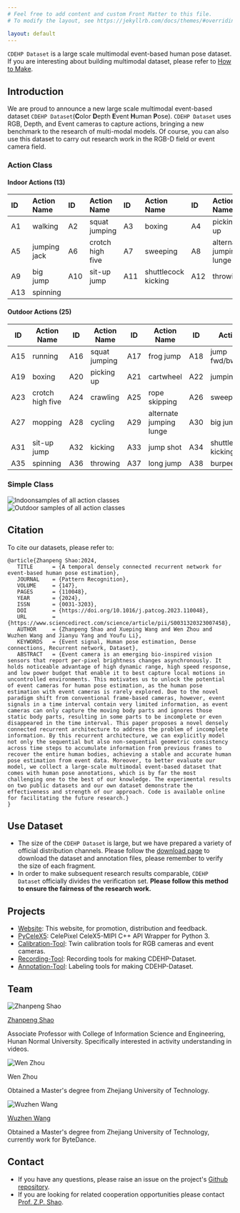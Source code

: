```yaml
---
# Feel free to add content and custom Front Matter to this file.
# To modify the layout, see https://jekyllrb.com/docs/themes/#overriding-theme-defaults

layout: default
---
```


`CDEHP Dataset` is a large scale multimodal event-based human pose dataset. If you are interesting about building multimodal dataset, please refer to [How to Make](/how-to-make).

## Introduction

We are proud to announce a new large scale multimodal event-based dataset `CDEHP Dataset`(**C**olor **D**epth **E**vent **H**uman **P**ose). `CDEHP Dataset` uses RGB, Depth, and Event cameras to capture actions, bringing a new benchmark to the research of multi-modal models. Of course, you can also use this dataset to carry out research work in the RGB-D field or event camera field.

### Action Class

#### Indoor Actions (13)

| ID   | Action Name  | ID   | Action Name      | ID   | Action Name         | ID   | Action Name             |
| :--- | :----------- | :--- | :--------------- | :--- | :------------------ | :--- | :---------------------- |
| A1   | walking      | A2   | squat jumping    | A3   | boxing              | A4   | picking up              |
| A5   | jumping jack | A6   | crotch high five | A7   | sweeping            | A8   | alternate jumping lunge |
| A9   | big jump     | A10  | sit-up jump      | A11  | shuttlecock kicking | A12  | throwing                |
| A13  | spinning     |      |                  |      |                     |      |                         |



#### Outdoor Actions (25)

| ID   | Action Name      | ID   |Action Name    | ID   |Action Name              | ID   |Action Name              |
| ---- | ---------------- | ---- | ------------- | ---- | ----------------------- | ---- | ----------------------- |
| A15  | running          | A16  | squat jumping | A17  | frog jump               | A18  | jump fwd/bwd/left/right |
| A19  | boxing           | A20  | picking up    | A21  | cartwheel               | A22  | jumping jack            |
| A23  | crotch high five | A24  | crawling      | A25  | rope skipping           | A26  | sweeping                |
| A27  | mopping          | A28  | cycling       | A29  | alternate jumping lunge | A30  | big jump                |
| A31  | sit-up jump      | A32  | kicking       | A33  | jump shot               | A34  | shuttlecock kicking     |
| A35  | spinning         | A36  | throwing      | A37  | long jump               | A38  | burpee                  |


### Simple Class

![Indoonsamples of all action classes](/assets/Indoor.png)
![Outdoor samples of all action classes](/assets/Outdoor.png)

## Citation

To cite our datasets, please refer to:

```text
@article{Zhanpeng Shao:2024,
   TITLE      = {A temporal densely connected recurrent network for event-based human pose estimation},
   JOURNAL    = {Pattern Recognition},
   VOLUME     = {147},
   PAGES      = {110048},
   YEAR       = {2024},
   ISSN       = {0031-3203},
   DOI        = {https://doi.org/10.1016/j.patcog.2023.110048},
   URL        = {https://www.sciencedirect.com/science/article/pii/S0031320323007458},
   AUTHOR     = {Zhanpeng Shao and Xueping Wang and Wen Zhou and Wuzhen Wang and Jianyu Yang and Youfu Li},
   KEYWORDS   = {Event signal, Human pose estimation, Dense connections, Recurrent network, Dataset},
   ABSTRACT   = {Event camera is an emerging bio-inspired vision sensors that report per-pixel brightness changes asynchronously. It holds noticeable advantage of high dynamic range, high speed response, and low power budget that enable it to best capture local motions in uncontrolled environments. This motivates us to unlock the potential of event cameras for human pose estimation, as the human pose estimation with event cameras is rarely explored. Due to the novel paradigm shift from conventional frame-based cameras, however, event signals in a time interval contain very limited information, as event cameras can only capture the moving body parts and ignores those static body parts, resulting in some parts to be incomplete or even disappeared in the time interval. This paper proposes a novel densely connected recurrent architecture to address the problem of incomplete information. By this recurrent architecture, we can explicitly model not only the sequential but also non-sequential geometric consistency across time steps to accumulate information from previous frames to recover the entire human bodies, achieving a stable and accurate human pose estimation from event data. Moreover, to better evaluate our model, we collect a large-scale multimodal event-based dataset that comes with human pose annotations, which is by far the most challenging one to the best of our knowledge. The experimental results on two public datasets and our own dataset demonstrate the effectiveness and strength of our approach. Code is available online for facilitating the future research.}
}
```

## Use Dataset

* The size of the `CDEHP Dataset` is large, but we have prepared a variety of official distribution channels. Please follow the [download page](/download) to download the dataset and annotation files, please remember to verify the size of each fragment.
* In order to make subsequent research results comparable, `CDEHP Dataset` officially divides the verification set. **Please follow this method to ensure the fairness of the research work.**

## Projects

* [Website](https://github.com/CDEHP-Dataset/cdehp-dataset.github.io): This website, for promotion, distribution and feedback.
* [PyCeleX5](https://github.com/CDEHP-Dataset/PyCeleX5): CelePixel CeleX5-MIPI C++ API Wrapper for Python 3.
* [Calibration-Tool](https://github.com/CDEHP-Dataset/Calibration-Tool): Twin calibration tools for RGB cameras and event cameras.
* [Recording-Tool](https://github.com/CDEHP-Dataset/Calibration-Tool): Recording tools for making CDEHP-Dataset.
* [Annotation-Tool](https://github.com/CDEHP-Dataset/Annotation-Tool): Labeling tools for making CDEHP-Dataset.

## Team

<div class="row">
   <div class="cell">
      <img class="member_avatar" src="/assets/perry.jpg" alt="Zhanpeng Shao" />
      <p class="member_name"><a href="https://perryshao.github.io/">Zhanpeng Shao</a></p>
      <p>Associate Professor with College of Information Science and Engineering, Hunan Normal University. Specifically interested in activity understanding in videos.</p>
   </div>

   <div class="cell">
      <img class="member_avatar" src="/assets/xavier.jpg" alt="Wen Zhou" />
      <p class="member_name"><a herf="https://github.com/xavier-zw">Wen Zhou</a></p>
      <p>Obtained a Master's degree from Zhejiang University of Technology.</p>
   </div>

   <div class="cell">
      <img class="member_avatar" src="/assets/kuretru.jpg" alt="Wuzhen Wang" />
      <p class="member_name"><a href="https://github.com/kuretru">Wuzhen Wang</a></p>
      <p>Obtained a Master's degree from Zhejiang University of Technology, currently work for ByteDance.</p>
   </div>
</div>

## Contact

* If you have any questions, please raise an issue on the project's [Github repository](https://github.com/CDEHP-Dataset/cdehp-dataset.github.io/issues).
* If you are looking for related cooperation opportunities please contact [Prof. Z.P. Shao](https://perryshao.github.io/).
